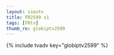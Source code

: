```yaml
--- 
layout: sieutv
title: FR2599 s1
tags: [FRtv]
thumb_re: globiptv2599
---
```

{% include tvadv key="globiptv2599" %} 
